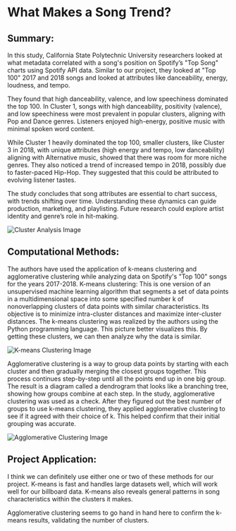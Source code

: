 # What Makes a Song Trend?

## Summary:
In this study, California State Polytechnic University researchers looked at what metadata correlated with a song's position on Spotify’s "Top Song" charts using Spotify API data. Similar to our project, they looked at "Top 100" 2017 and 2018 songs and looked at attributes like danceability, energy, loudness, and tempo.

They found that high danceability, valence, and low speechiness dominated the top 100. In Cluster 1, songs with high danceability, positivity (valence), and low speechiness were most prevalent in popular clusters, aligning with Pop and Dance genres. Listeners enjoyed high-energy, positive music with minimal spoken word content.

While Cluster 1 heavily dominated the top 100, smaller clusters, like Cluster 3 in 2018, with unique attributes (high energy and tempo, low danceability) aligning with Alternative music, showed that there was room for more niche genres. They also noticed a trend of increased tempo in 2018, possibly due to faster-paced Hip-Hop. They suggested that this could be attributed to evolving listener tastes.

The study concludes that song attributes are essential to chart success, with trends shifting over time. Understanding these dynamics can guide production, marketing, and playlisting. Future research could explore artist identity and genre’s role in hit-making.

![Cluster Analysis Image](/cluster_analysis_image.png)

## Computational Methods:
The authors have used the application of k-means clustering and agglomerative clustering while analyzing data on Spotify's "Top 100" songs for the years 2017-2018. K-means clustering: This is one version of an unsupervised machine learning algorithm that segments a set of data points in a multidimensional space into some specified number k of nonoverlapping clusters of data points with similar characteristics. Its objective is to minimize intra-cluster distances and maximize inter-cluster distances. The k-means clustering was realized by the authors using the Python programming language. This picture better visualizes this. By getting these clusters, we can then analyze why the data is similar.

![K-means Clustering Image](/k_means_clustering_image.jpg)

Agglomerative clustering is a way to group data points by starting with each cluster and then gradually merging the closest groups together. This process continues step-by-step until all the points end up in one big group. The result is a diagram called a dendrogram that looks like a branching tree, showing how groups combine at each step. In the study, agglomerative clustering was used as a check. After they figured out the best number of groups to use k-means clustering, they applied agglomerative clustering to see if it agreed with their choice of k. This helped confirm that their initial grouping was accurate.

![Agglomerative Clustering Image](/agglomerative_clustering_image.jpg)

## Project Application:
I think we can definitely use either one or two of these methods for our project. K-means is fast and handles large datasets well, which will work well for our billboard data. K-means also reveals general patterns in song characteristics within the clusters it makes.

Agglomerative clustering seems to go hand in hand here to confirm the k-means results, validating the number of clusters.

